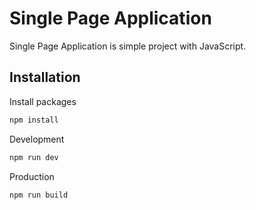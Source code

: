 # Single Page Application
Single Page Application is simple project with JavaScript.
## Installation
Install packages
```bash
npm install
```
Development
```bash
npm run dev
```
Production
```bash
npm run build
```
